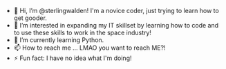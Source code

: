 - 👋 Hi, I’m @sterlingwalden! I'm a novice coder, just trying to learn how to get gooder.
- 👀 I’m interested in expanding my IT skillset by learning how to code and to use these skills to work in the space industry!
- 🌱 I’m currently learning Python.
- 📫 How to reach me ... LMAO you want to reach ME?!
- ⚡ Fun fact: I have no idea what I'm doing!

<!---
sterlingwalden/sterlingwalden is a ✨ special ✨ repository because its `README.md` (this file) appears on your GitHub profile.
You can click the Preview link to take a look at your changes.
--->
